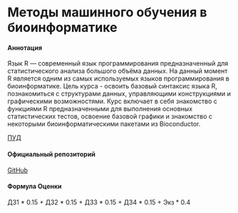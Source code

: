 # Методы машинного обучения в биоинформатике

#### Аннотация
Язык R — современный язык программирования предназначенный для статистического анализа большого объёма данных. На данный момент R является одним из самых используемых языков программирования в биоинформатике. Цель курса - освоить базовый синтаксис языка R, познакомиться с структурами данных, управляющими конструкциями и графическими возможностями. Курс включает в себя знакомство с функциями R предназначенными для выполнения основных статистических тестов, освоение базовой графики и знакомство с некоторыми биоинформатическими пакетами из Bioconductor.

[ПУД](https://www.hse.ru/edu/courses/900065645)

#### Официальный репозиторий
[GitHub](https://github.com/alllirik/hse_ml_bioinf/tree/main)

#### Формула Оценки
ДЗ1 * 0.15 + ДЗ2 * 0.15 + ДЗ3 * 0.15 + ДЗ4 * 0.15 + Экз * 0.4


